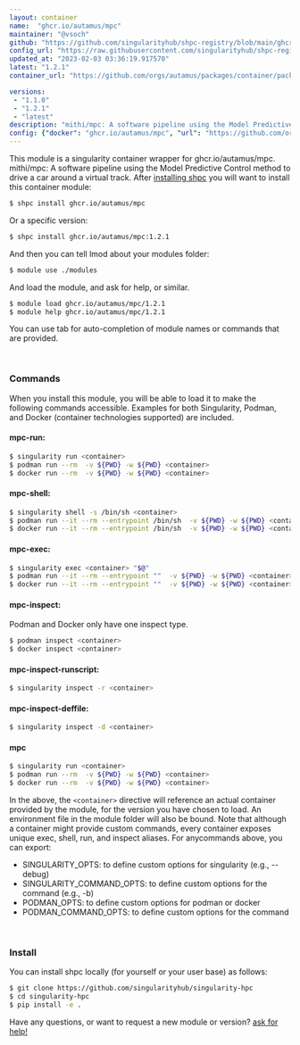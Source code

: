 ```yaml
---
layout: container
name:  "ghcr.io/autamus/mpc"
maintainer: "@vsoch"
github: "https://github.com/singularityhub/shpc-registry/blob/main/ghcr.io/autamus/mpc/container.yaml"
config_url: "https://raw.githubusercontent.com/singularityhub/shpc-registry/main/ghcr.io/autamus/mpc/container.yaml"
updated_at: "2023-02-03 03:36:19.917570"
latest: "1.2.1"
container_url: "https://github.com/orgs/autamus/packages/container/package/mpc"

versions:
 - "1.1.0"
 - "1.2.1"
 - "latest"
description: "mithi/mpc: A software pipeline using the Model Predictive Control method to drive a car around a virtual track."
config: {"docker": "ghcr.io/autamus/mpc", "url": "https://github.com/orgs/autamus/packages/container/package/mpc", "maintainer": "@vsoch", "description": "mithi/mpc: A software pipeline using the Model Predictive Control method to drive a car around a virtual track.", "latest": {"1.2.1": "sha256:3e6988675f77d36e691c7d974bc4979ed2b3a045be284d94eaa572231b147f53"}, "tags": {"1.1.0": "sha256:c7628ce2156af17ad77505740c40c85063dde3c4b17a46c3f6594fd2883a674f", "1.2.1": "sha256:3e6988675f77d36e691c7d974bc4979ed2b3a045be284d94eaa572231b147f53", "latest": "sha256:3e6988675f77d36e691c7d974bc4979ed2b3a045be284d94eaa572231b147f53"}}
---
```


This module is a singularity container wrapper for ghcr.io/autamus/mpc.
mithi/mpc: A software pipeline using the Model Predictive Control method to drive a car around a virtual track.
After [installing shpc](#install) you will want to install this container module:


```bash
$ shpc install ghcr.io/autamus/mpc
```

Or a specific version:

```bash
$ shpc install ghcr.io/autamus/mpc:1.2.1
```

And then you can tell lmod about your modules folder:

```bash
$ module use ./modules
```

And load the module, and ask for help, or similar.

```bash
$ module load ghcr.io/autamus/mpc/1.2.1
$ module help ghcr.io/autamus/mpc/1.2.1
```

You can use tab for auto-completion of module names or commands that are provided.

<br>

### Commands

When you install this module, you will be able to load it to make the following commands accessible.
Examples for both Singularity, Podman, and Docker (container technologies supported) are included.

#### mpc-run:

```bash
$ singularity run <container>
$ podman run --rm  -v ${PWD} -w ${PWD} <container>
$ docker run --rm  -v ${PWD} -w ${PWD} <container>
```

#### mpc-shell:

```bash
$ singularity shell -s /bin/sh <container>
$ podman run --it --rm --entrypoint /bin/sh  -v ${PWD} -w ${PWD} <container>
$ docker run --it --rm --entrypoint /bin/sh  -v ${PWD} -w ${PWD} <container>
```

#### mpc-exec:

```bash
$ singularity exec <container> "$@"
$ podman run --it --rm --entrypoint ""  -v ${PWD} -w ${PWD} <container> "$@"
$ docker run --it --rm --entrypoint ""  -v ${PWD} -w ${PWD} <container> "$@"
```

#### mpc-inspect:

Podman and Docker only have one inspect type.

```bash
$ podman inspect <container>
$ docker inspect <container>
```

#### mpc-inspect-runscript:

```bash
$ singularity inspect -r <container>
```

#### mpc-inspect-deffile:

```bash
$ singularity inspect -d <container>
```



#### mpc

```bash
$ singularity run <container>
$ podman run --rm  -v ${PWD} -w ${PWD} <container>
$ docker run --rm  -v ${PWD} -w ${PWD} <container>
```


In the above, the `<container>` directive will reference an actual container provided
by the module, for the version you have chosen to load. An environment file in the
module folder will also be bound. Note that although a container
might provide custom commands, every container exposes unique exec, shell, run, and
inspect aliases. For anycommands above, you can export:

 - SINGULARITY_OPTS: to define custom options for singularity (e.g., --debug)
 - SINGULARITY_COMMAND_OPTS: to define custom options for the command (e.g., -b)
 - PODMAN_OPTS: to define custom options for podman or docker
 - PODMAN_COMMAND_OPTS: to define custom options for the command

<br>

### Install

You can install shpc locally (for yourself or your user base) as follows:

```bash
$ git clone https://github.com/singularityhub/singularity-hpc
$ cd singularity-hpc
$ pip install -e .
```

Have any questions, or want to request a new module or version? [ask for help!](https://github.com/singularityhub/singularity-hpc/issues)